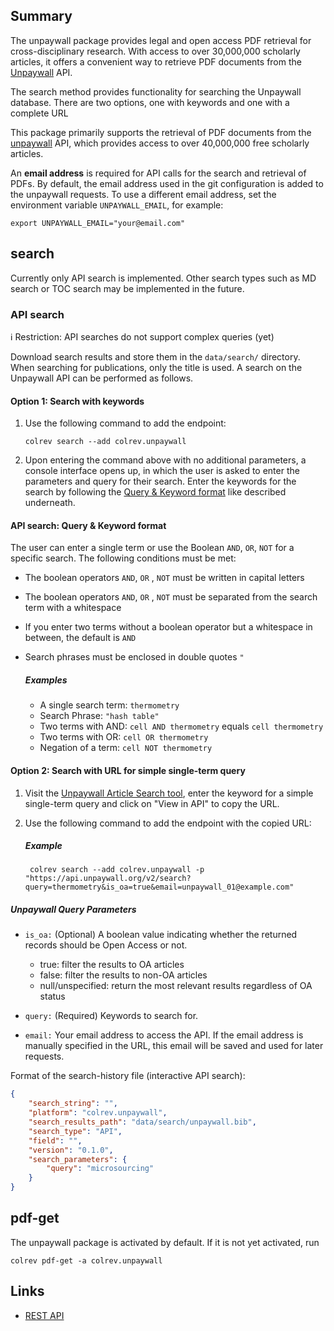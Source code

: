 ## Summary

The unpaywall package provides legal and open access PDF retrieval for cross-disciplinary research. With access to over 30,000,000 scholarly articles, it offers a convenient way to retrieve PDF documents from the [Unpaywall](https://unpaywall.org/) API.

The search method provides functionality for searching the Unpaywall database. There are two options, one with keywords and one with a complete URL

This package primarily supports the retrieval of PDF documents from the [unpaywall](https://unpaywall.org/) API, which provides access to over 40,000,000 free scholarly articles.

An **email address** is required for API calls for the search and retrieval of PDFs.
By default, the email address used in the git configuration is added to the unpaywall requests. To use a different email address, set the environment variable `UNPAYWALL_EMAIL`, for example:

```
export UNPAYWALL_EMAIL="your@email.com"
```

## search

Currently only API search is implemented. Other search types such as MD search or TOC search may be implemented in the future.

### API search

ℹ️ Restriction: API searches do not support complex queries (yet)

Download search results and store them in the `data/search/` directory. When searching for publications, only the title is used. A search on the Unpaywall API can be performed as follows.

#### Option 1: Search with keywords

1. Use the following command to add the endpoint:
    ```
    colrev search --add colrev.unpaywall
    ```
2. Upon entering the command above with no additional parameters, a console interface opens up, in which the user is asked to enter the parameters and query for their search. Enter the keywords for the search by following the [Query & Keyword format](#api-search-query--keyword-format) like described underneath.

#### API search: Query & Keyword format

The user can enter a single term or use the Boolean `AND`, `OR`, `NOT` for a specific search. The following conditions must be met:

- The boolean operators `AND`, `OR` , `NOT` must be written in capital letters
- The boolean operators `AND`, `OR` , `NOT` must be separated from the search term with a whitespace
- If you enter two terms without a boolean operator but a whitespace in between, the default is `AND`
- Search phrases must be enclosed in double quotes `"`

    ##### Examples

    - A single search term: `thermometry`
    - Search Phrase: `"hash table"`
    - Two terms with AND: `cell AND thermometry` equals `cell thermometry`
    - Two terms with OR: `cell OR thermometry`
    - Negation of a term: `cell NOT thermometry`

#### Option 2: Search with URL for simple single-term query

1. Visit the [Unpaywall Article Search tool](https://unpaywall.org/articles), enter the keyword for a simple single-term query and click on "View in API" to copy the URL.

2. Use the following command to add the endpoint with the copied URL:
    ##### Example
   ```
    colrev search --add colrev.unpaywall -p "https://api.unpaywall.org/v2/search?query=thermometry&is_oa=true&email=unpaywall_01@example.com"
   ```

##### Unpaywall Query Parameters

- `is_oa:` (Optional) A boolean value indicating whether the returned records should be Open Access or not.

    - true: filter the results to OA articles
    - false: filter the results to non-OA articles
    - null/unspecified: return the most relevant results regardless of OA status

- `query:` (Required) Keywords to search for.
- `email:` Your email address to access the API. If the email address is manually specified in the URL, this email will be saved and used for later requests.


Format of the search-history file (interactive API search):

```json
{
    "search_string": "",
    "platform": "colrev.unpaywall",
    "search_results_path": "data/search/unpaywall.bib",
    "search_type": "API",
    "field": "",
    "version": "0.1.0",
    "search_parameters": {
        "query": "microsourcing"
    }
}
```

## pdf-get

<!--
Note: This document is currently under development. It will contain the following elements.

- description
- example
-->

The unpaywall package is activated by default.
If it is not yet activated, run

```
colrev pdf-get -a colrev.unpaywall
```

## Links

- [REST API](https://unpaywall.org/products/api)
